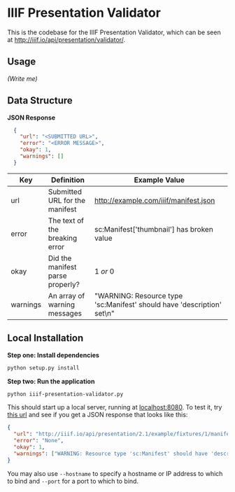 IIIF Presentation Validator
======================

This is the codebase for the IIIF Presentation Validator, which can be seen at <http://iiif.io/api/presentation/validator/>.

## Usage

*(Write me)*

## Data Structure

**JSON Response**

```JSON
  {
    "url": "<SUBMITTED URL>",
    "error": "<ERROR MESSAGE>",
    "okay": 1,
    "warnings": []
  }
```

Key      |  Definition                       | Example Value
---------|-----------------------------------|----------
url      | Submitted URL for the manifest    | http://example.com/iiif/manifest.json
error    | The text of the breaking error    | sc:Manifest['thumbnail'] has broken value
okay     | Did the manifest parse properly?  | 1 *or* 0
warnings | An array of warning messages      | "WARNING: Resource type 'sc:Manifest' should have 'description' set\n"

## Local Installation


**Step one:  Install dependencies**

```bash
python setup.py install
```

**Step two:  Run the application**

```bash
python iiif-presentation-validator.py
```

This should start up a local server, running at <localhost:8080>. To test it, try [this url](http://localhost:8080/validate?url=http://iiif.io/api/presentation/2.1/example/fixtures/1/manifest.json) and see if you get a JSON response that looks like this:

```json
{
  "url": "http://iiif.io/api/presentation/2.1/example/fixtures/1/manifest.json",
  "error": "None", 
  "okay": 1, 
  "warnings": ["WARNING: Resource type 'sc:Manifest' should have 'description' set\n", "WARNING: Resource type 'sc:Sequence' should have '@id' set\n", "WARNING: Resource type 'oa:Annotation' should have '@id' set\n", "WARNING: Resource type 'dctypes:Image' should have 'format' set\n"]
}
```
You may also use `--hostname` to specify a hostname or IP address to which to bind and `--port` for a port to which to bind.
